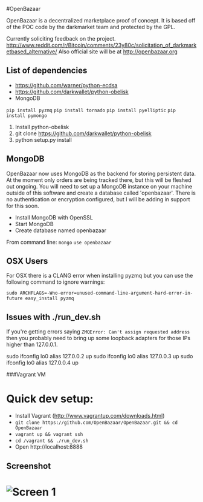 #OpenBazaar

OpenBazaar is a decentralized marketplace proof of concept. It is based off of the POC code by the darkmarket team and protected by the GPL.

Currently soliciting feedback on the project. http://www.reddit.com/r/Bitcoin/comments/23y80c/solicitation_of_darkmarketbased_alternative/
Also official site will be at http://openbazaar.org


## List of dependencies
- https://github.com/warner/python-ecdsa
- https://github.com/darkwallet/python-obelisk
- MongoDB




`pip install pyzmq`
`pip install tornado`
`pip install pyelliptic`
`pip install pymongo`

1. Install python-obelisk
2. git clone https://github.com/darkwallet/python-obelisk
3. python setup.py install


## MongoDB

OpenBazaar now uses MongoDB as the backend for storing persistent data. At the moment only orders are being tracked there, but this will be fleshed out ongoing. You will need to set up a MongoDB instance on your machine outside of this software and create a database called 'openbazaar'. There is no authentication or encryption configured, but I will be adding in support for this soon.

- Install MongoDB with OpenSSL
- Start MongoDB 
- Create database named openbazaar

From command line:
`mongo`
`use openbazaar`


## OSX Users

For OSX there is a CLANG error when installing pyzmq but you can use the following command to ignore warnings:

`sudo ARCHFLAGS=-Wno-error=unused-command-line-argument-hard-error-in-future easy_install pyzmq`

## Issues with ./run_dev.sh
If you're getting errors saying `ZMQError: Can't assign requested address` then you probably need to bring up some loopback adapters for those 
IPs higher than 127.0.0.1.

sudo ifconfig lo0 alias 127.0.0.2 up
sudo ifconfig lo0 alias 127.0.0.3 up
sudo ifconfig lo0 alias 127.0.0.4 up



###Vagrant VM

# Quick dev setup:
- Install Vagrant (http://www.vagrantup.com/downloads.html)
- `git clone https://github.com/OpenBazaar/OpenBazaar.git && cd OpenBazaar`
- `vagrant up && vagrant ssh`
- `cd /vagrant && ./run_dev.sh`
- Open http://localhost:8888


## Screenshot

![Screen 1](http://i.imgur.com/PaemnhJ.png)
=======


